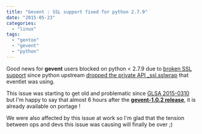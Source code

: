 ```yaml
---
title: "Gevent : SSL support fixed for python 2.7.9"
date: "2015-05-23"
categories: 
  - "linux"
tags: 
  - "gentoo"
  - "gevent"
  - "python"
---
```


Good news for **gevent** users blocked on python < 2.7.9 due to [broken SSL support](https://github.com/gevent/gevent/issues/477) since python upstream [dropped the private API _ssl.sslwrap](http://bugs.python.org/issue22438) that eventlet was using.

This issue was starting to get old and problematic since [GLSA 2015-0310](https://security.gentoo.org/glsa/201503-10) but I'm happy to say that almost 6 hours after the [**gevent-1.0.2 release**](https://github.com/gevent/gevent/issues/477#issuecomment-104888475), it is already available on portage !

We were also affected by this issue at work so I'm glad that the tension between ops and devs this issue was causing will finally be over ;)
